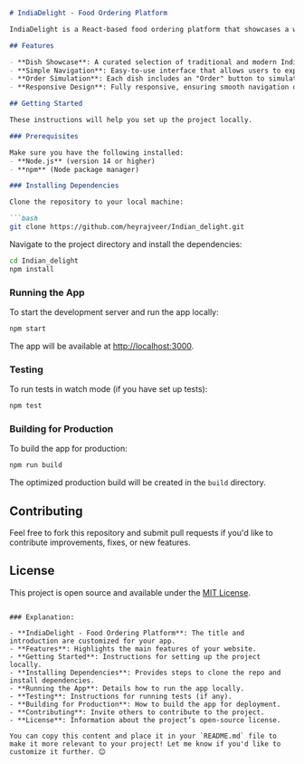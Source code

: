 

```markdown
# IndiaDelight - Food Ordering Platform

IndiaDelight is a React-based food ordering platform that showcases a wide variety of delicious Indian dishes. The website offers a smooth and engaging user experience with a clean and responsive frontend, allowing users to explore and order their favorite Indian food online.

## Features

- **Dish Showcase**: A curated selection of traditional and modern Indian dishes, complete with images and descriptions.
- **Simple Navigation**: Easy-to-use interface that allows users to explore dishes by categories.
- **Order Simulation**: Each dish includes an "Order" button to simulate the process of placing an order.
- **Responsive Design**: Fully responsive, ensuring smooth navigation on desktops, tablets, and mobile devices.

## Getting Started

These instructions will help you set up the project locally.

### Prerequisites

Make sure you have the following installed:
- **Node.js** (version 14 or higher)
- **npm** (Node package manager)

### Installing Dependencies

Clone the repository to your local machine:

```bash
git clone https://github.com/heyrajveer/Indian_delight.git
```

Navigate to the project directory and install the dependencies:

```bash
cd Indian_delight
npm install
```

### Running the App

To start the development server and run the app locally:

```bash
npm start
```

The app will be available at [http://localhost:3000](http://localhost:3000).

### Testing

To run tests in watch mode (if you have set up tests):

```bash
npm test
```

### Building for Production

To build the app for production:

```bash
npm run build
```

The optimized production build will be created in the `build` directory.

## Contributing

Feel free to fork this repository and submit pull requests if you'd like to contribute improvements, fixes, or new features.

## License

This project is open source and available under the [MIT License](LICENSE).
```

### Explanation:

- **IndiaDelight - Food Ordering Platform**: The title and introduction are customized for your app.
- **Features**: Highlights the main features of your website.
- **Getting Started**: Instructions for setting up the project locally.
- **Installing Dependencies**: Provides steps to clone the repo and install dependencies.
- **Running the App**: Details how to run the app locally.
- **Testing**: Instructions for running tests (if any).
- **Building for Production**: How to build the app for deployment.
- **Contributing**: Invite others to contribute to the project.
- **License**: Information about the project’s open-source license.

You can copy this content and place it in your `README.md` file to make it more relevant to your project! Let me know if you'd like to customize it further. 😊
